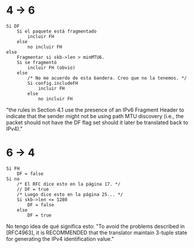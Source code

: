 # 4 -> 6

	Si DF
		Si el paquete está fragmentado
			incluir FH
		else
			no incluir FH
	else
		Fragmentar si skb->len > minMTU6.
		Si se fragmentó
			incluir FH (obvio)
		else
			/* No me acuerdo de esta bandera. Creo que no la tenemos. */
			Si config.includeFH
				incluir FH
			else
				no incluir FH

"the rules in Section 4.1 use the presence of an IPv6 Fragment Header to indicate that the sender might not be using path MTU discovery (i.e., the packet should not have the DF flag set should it later be translated back to IPv4)."

# 6 -> 4

	Si FH
		DF = false
	Si no
		/* El RFC dice esto en la página 17. */
		// DF = true
		/* Luego dice esto en la página 25... */
		Si skb->len <= 1280
			DF = false
		else
			DF = true

No tengo idea de qué significa esto:
"To avoid the problems described in [RFC4963], it is RECOMMENDED that the translator maintain 3-tuple state for generating the IPv4 identification value."

